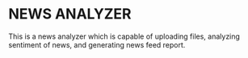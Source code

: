 # NEWS ANALYZER

This is a news analyzer which is capable of uploading files, analyzing sentiment of news, and generating news feed report.

